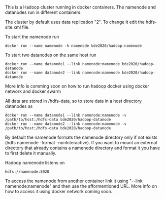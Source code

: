 This is a Hadoop cluster running in docker containers. The namenode and datanodes run in different containers.

The cluster by default uses data replication "2". To change it edit the hdfs-site.xml file.

To start the namenode run 

    docker run --name namenode -h namenode bde2020/hadoop-namenode

To start two datanodes on the same host run

    docker run --name datanode1 --link namenode:namenode bde2020/hadoop-datanode
    docker run --name datanode2 --link namenode:namenode bde2020/hadoop-datanode
    
More info is comming soon on how to run hadoop docker using docker network and docker swarm

All data are stored in /hdfs-data, so to store data in a host directory datanodes as

    docker run --name datanode1 --link namenode:namenode -v /path/to/host:/hdfs-data bde2020/hadoop-datanode
    docker run --name datanode2 --link namenode:namenode -v /path/to/host:/hdfs-data bde2020/hadoop-datanode

By default the namenode formats the namenode directory only if not exists (hdfs namenode -format -nonInteractive). 
If you want to mount an external directory that already contains a namenode directory and format it you have to first delete it manually.

Hadoop namenode listens on 

    hdfs://namenode:8020
    
To access the namenode from another container link it using "--link namenode:namenode" and then use the afformentioned URL.
More info on how to access it using docker network coming soon.

